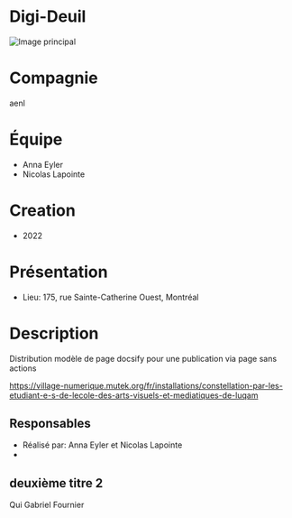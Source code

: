 # Digi-Deuil
![Image principal](https://github.com/user-attachments/assets/3fbfc2ec-4665-4060-a8bf-10520fa8ba18)

# Compagnie
aenl

# Équipe
* Anna Eyler
* Nicolas Lapointe

# Creation
* 2022

# Présentation
* Lieu: 175, rue Sainte-Catherine Ouest, Montréal

# Description




Distribution
modèle de page docsify pour une publication via page sans actions 

https://village-numerique.mutek.org/fr/installations/constellation-par-les-etudiant-e-s-de-lecole-des-arts-visuels-et-mediatiques-de-luqam

## Responsables
  * Réalisé par: Anna
Eyler et Nicolas
Lapointe
  * 
## deuxième titre 2


Qui Gabriel Fournier
